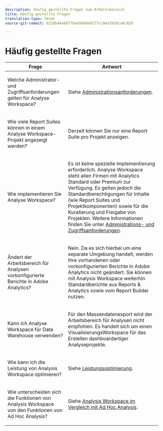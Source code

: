 ```yaml
---
description: Häufig gestellte Fragen zum Arbeitsbereich
title: Häufig gestellte Fragen
translation-type: tm+mt
source-git-commit: 8228b44a6877bee8668e0177cc84a3928ce6c820

---
```



# Häufig gestellte Fragen

<table id="table_BC4237EC03FF42579CC736498D6654F9"> 
 <thead> 
  <tr> 
   <th colname="col1" class="entry"> Frage </th> 
   <th colname="col2" class="entry"> Antwort </th> 
  </tr> 
 </thead>
 <tbody> 
  <tr> 
   <td colname="col1"> <p>Welche Administrator- und Zugriffsanforderungen gelten für Analyse Workspace? </p> </td> 
   <td colname="col2"> <p>Siehe <a href="/help/analyze/analysis-workspace/workspace-faqs/frequently-asked-questions-analysis-workspace.md"  > Administrationsanforderungen</a>. </p> </td> 
  </tr> 
  <tr> 
   <td colname="col1"> <p>Wie viele Report Suites können in einem Analyse Workspace-Projekt angezeigt werden? </p> </td> 
   <td colname="col2"> <p>Derzeit können Sie nur eine Report Suite pro Projekt anzeigen. </p> </td> 
  </tr> 
  <tr> 
   <td colname="col1"> <p>Wie implementieren Sie Analyse Workspace? </p> </td> 
   <td colname="col2"> <p>Es ist keine spezielle Implementierung erforderlich. Analyse Workspace steht allen Firmen mit Analytics Standard oder Premium zur Verfügung. Es gelten jedoch die Standardberechtigungen für Inhalte (wie Report Suites und Projektkomponenten) sowie für die Kuratierung und Freigabe von Projekten. Weitere Informationen finden Sie unter <a href="/help/analyze/analysis-workspace/workspace-faqs/frequently-asked-questions-analysis-workspace.md"  >Administrations- und Zugriffsanforderungen</a>. </p> </td> 
  </tr> 
  <tr> 
   <td colname="col1"> <p>Ändert der Arbeitsbereich für Analysen vorkonfigurierte Berichte in Adobe Analytics? </p> </td> 
   <td colname="col2"> <p>Nein. Da es sich hierbei um eine separate Umgebung handelt, werden Ihre vorhandenen oder vorkonfigurierten Berichte in Adobe Analytics nicht geändert. Sie können mit Analysis Workspace weiterhin Standardberichte aus Reports &amp; Analytics sowie vom Report Builder nutzen. </p> </td> 
  </tr> 
  <tr> 
   <td colname="col1"> <p>Kann ich Analyse Workspace für Data Warehouse verwenden? </p> </td> 
   <td colname="col2"> <p>Für den Massendatenexport wird der Arbeitsbereich für Analysen nicht empfohlen. Es handelt sich um einen VisualisierungsWorkspace für das Erstellen dashboardartiger Analyseprojekte. </p> </td> 
  </tr>
  <tr> 
   <td colname="col1"> <p>Wie kann ich die Leistung von Analysis Workspace optimieren? </p> </td> 
   <td colname="col2"> <p>Siehe <a href="/help/analyze/analysis-workspace/workspace-faqs/optimizing-performance.md"  >Leistungsoptimierung</a>. </p> </td> 
  </tr> 
  <tr> 
   <td colname="col1"> <p>Wie unterscheiden sich die Funktionen von Analysis Workspace von den Funktionen von Ad Hoc Analysis? </p> </td> 
   <td colname="col2"> <p>Siehe <a href="/help/analyze/analysis-workspace/workspace-faqs/adhocanalysis-vs-analysisworkspace.md"  >Analysis Workspace im Vergleich mit Ad Hoc Analysis</a>. </p> </td> 
  </tr> 
 </tbody> 
</table>

